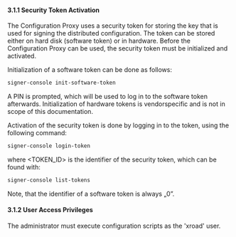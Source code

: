 #### 3.1.1 Security Token Activation

The Configuration Proxy uses a security token for storing the key that is used for signing the distributed configuration. The token can be stored either on hard disk (software token) or in hardware. Before the Configuration Proxy can be used, the security token must be initialized and activated.

Initialization of a software token can be done as follows:

```bash
signer-console init-software-token
```

A PIN is prompted, which will be used to log in to the software token afterwards. Initialization of hardware tokens is vendorspecific and is not in scope of this documentation.

Activation of the security token is done by logging in to the token, using the following command:

```bash
signer-console login-token 
```

where &lt;TOKEN_ID&gt; is the identifier of the security token, which can be found with:

```bash
signer-console list-tokens
```

Note, that the identifier of a software token is always „0”.

#### 3.1.2 User Access Privileges

The administrator must execute configuration scripts as the 'xroad' user.